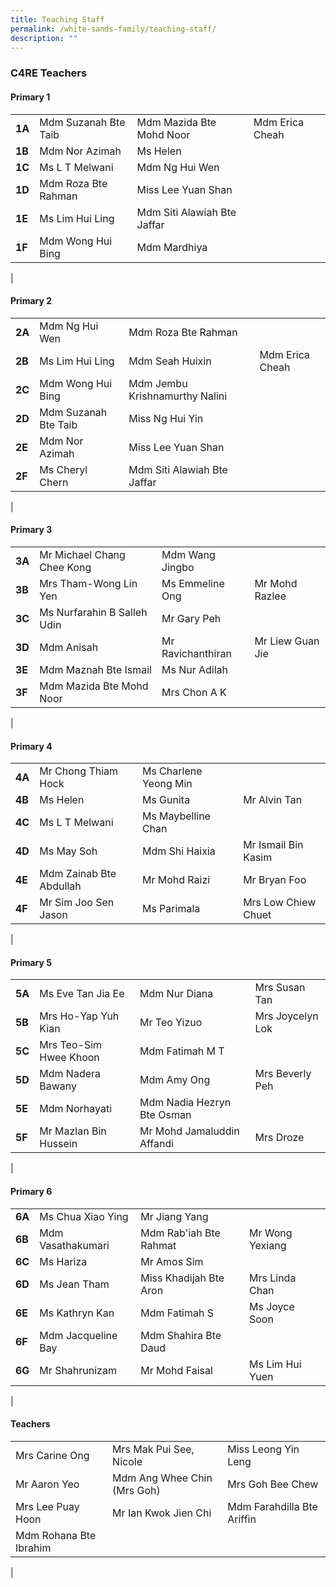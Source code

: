 ```yaml
---
title: Teaching Staff
permalink: /white-sands-family/teaching-staff/
description: ""
---
```

### **C4RE Teachers**
#### **Primary 1**

|  |  |  |  |
|---|---|---|---|
| **1A** | Mdm Suzanah Bte Taib | Mdm Mazida Bte Mohd Noor | Mdm Erica Cheah |
| **1B** | Mdm Nor Azimah | Ms Helen | 
| **1C** | Ms L T Melwani | Mdm Ng Hui Wen |  |
| **1D** | Mdm Roza Bte Rahman | Miss Lee Yuan Shan | 
| **1E** | Ms Lim Hui Ling | Mdm Siti Alawiah Bte Jaffar | 
| **1F** | Mdm Wong Hui Bing | Mdm Mardhiya |  |
|

#### **Primary 2**

|  |  |  |  |
|---|---|---|---|
| **2A** | Mdm Ng Hui Wen | Mdm Roza Bte Rahman |  |
| **2B** | Ms Lim Hui Ling | Mdm Seah Huixin | Mdm Erica Cheah |
| **2C** | Mdm Wong Hui Bing | Mdm Jembu Krishnamurthy Nalini |  |
| **2D** | Mdm Suzanah Bte Taib | Miss Ng Hui Yin |  |
| **2E** | Mdm Nor Azimah | Miss Lee Yuan Shan |  |
| **2F** | Ms Cheryl Chern | Mdm Siti Alawiah Bte Jaffar |  |
|

#### **Primary 3**

|  |  |  |  |
|---|---|---|---|
| **3A** | Mr Michael Chang Chee Kong | Mdm Wang Jingbo |  |
| **3B** | Mrs Tham-Wong Lin Yen | Ms Emmeline Ong | Mr Mohd Razlee |
| **3C** | Ms Nurfarahin B Salleh Udin | Mr Gary Peh |  |
| **3D** | Mdm Anisah | Mr Ravichanthiran | Mr Liew Guan Jie |
| **3E** | Mdm Maznah Bte Ismail | Ms Nur Adilah |  |
| **3F** | Mdm Mazida Bte Mohd Noor | Mrs Chon A K |  |
|

#### **Primary 4**

|  |  |  |  |
|---|---|---|---|
| **4A** | Mr Chong Thiam Hock | Ms Charlene Yeong Min |  |
| **4B** | Ms Helen  | Ms Gunita | Mr Alvin Tan |
| **4C** | Ms L T Melwani | Ms Maybelline Chan |  |
| **4D** | Ms May Soh | Mdm Shi Haixia | Mr Ismail Bin Kasim |
| **4E** | Mdm Zainab Bte Abdullah | Mr Mohd Raizi | Mr Bryan Foo |
| **4F** | Mr Sim Joo Sen Jason | Ms Parimala | Mrs Low Chiew Chuet |
|

#### **Primary 5**

|  |  |  |  |
|---|---|---|---|
| **5A** | Ms Eve Tan Jia Ee | Mdm Nur Diana | Mrs Susan Tan |
| **5B** | Mrs Ho-Yap Yuh Kian | Mr Teo Yizuo | Mrs Joycelyn Lok |
| **5C** | Mrs Teo-Sim Hwee Khoon | Mdm Fatimah M T |  |
| **5D** | Mdm Nadera Bawany | Mdm Amy Ong | Mrs Beverly Peh |
| **5E** | Mdm Norhayati | Mdm Nadia Hezryn Bte Osman |  |
| **5F** | Mr Mazlan Bin Hussein | Mr Mohd Jamaluddin Affandi | Mrs Droze |
|

#### **Primary 6**

|  |  |  |  |
|---|---|---|---|
| **6A** | Ms Chua Xiao Ying | Mr Jiang Yang |  |
| **6B** | Mdm Vasathakumari | Mdm Rab'iah Bte Rahmat | Mr Wong Yexiang |
| **6C** | Ms Hariza | Mr Amos Sim |  |
| **6D** | Ms Jean Tham | Miss Khadijah Bte Aron | Mrs Linda Chan |
| **6E** | Ms Kathryn Kan | Mdm Fatimah S | Ms Joyce Soon |
| **6F** | Mdm Jacqueline Bay | Mdm Shahira Bte Daud |  |
| **6G** | Mr Shahrunizam | Mr Mohd Faisal |  Ms Lim Hui Yuen |
|

#### **Teachers**

|  |  |  |
|---|---|---|
| Mrs Carine Ong | Mrs Mak Pui See, Nicole | Miss Leong Yin Leng |
| Mr Aaron Yeo | Mdm Ang Whee Chin (Mrs Goh) | Mrs Goh Bee Chew |
| Mrs Lee Puay Hoon | Mr Ian Kwok Jien Chi | Mdm Farahdilla Bte Ariffin |
| Mdm Rohana Bte Ibrahim |   |   |
|